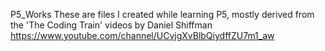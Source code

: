P5_Works
These are files I created while learning P5,
mostly derived from the 'The Coding Train' videos by Daniel Shiffman
https://www.youtube.com/channel/UCvjgXvBlbQiydffZU7m1_aw
